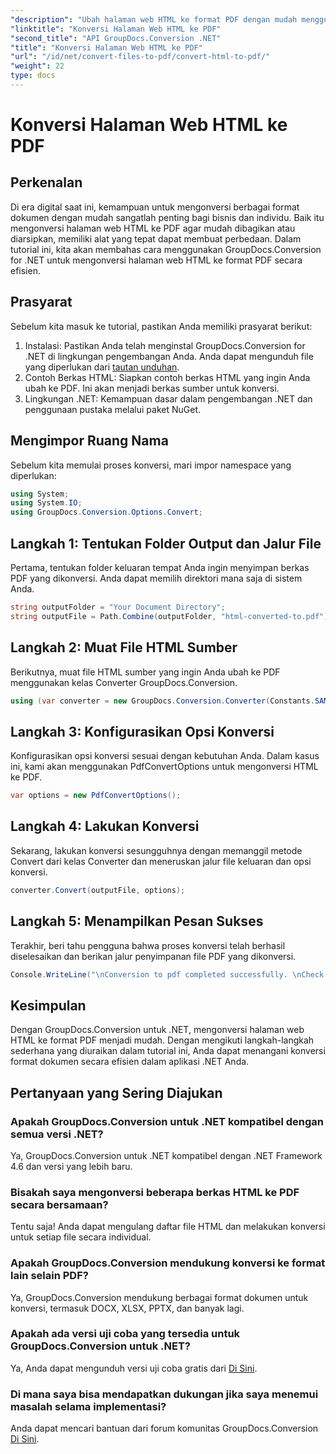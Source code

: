 ```yaml
---
"description": "Ubah halaman web HTML ke format PDF dengan mudah menggunakan GroupDocs.Conversion for .NET. Ikuti panduan langkah demi langkah kami untuk konversi format dokumen yang lancar."
"linktitle": "Konversi Halaman Web HTML ke PDF"
"second_title": "API GroupDocs.Conversion .NET"
"title": "Konversi Halaman Web HTML ke PDF"
"url": "/id/net/convert-files-to-pdf/convert-html-to-pdf/"
"weight": 22
type: docs
---
```

# Konversi Halaman Web HTML ke PDF

## Perkenalan
Di era digital saat ini, kemampuan untuk mengonversi berbagai format dokumen dengan mudah sangatlah penting bagi bisnis dan individu. Baik itu mengonversi halaman web HTML ke PDF agar mudah dibagikan atau diarsipkan, memiliki alat yang tepat dapat membuat perbedaan. Dalam tutorial ini, kita akan membahas cara menggunakan GroupDocs.Conversion for .NET untuk mengonversi halaman web HTML ke format PDF secara efisien.
## Prasyarat
Sebelum kita masuk ke tutorial, pastikan Anda memiliki prasyarat berikut:
1. Instalasi: Pastikan Anda telah menginstal GroupDocs.Conversion for .NET di lingkungan pengembangan Anda. Anda dapat mengunduh file yang diperlukan dari [tautan unduhan](https://releases.groupdocs.com/conversion/net/).
2. Contoh Berkas HTML: Siapkan contoh berkas HTML yang ingin Anda ubah ke PDF. Ini akan menjadi berkas sumber untuk konversi.
3. Lingkungan .NET: Kemampuan dasar dalam pengembangan .NET dan penggunaan pustaka melalui paket NuGet.

## Mengimpor Ruang Nama
Sebelum kita memulai proses konversi, mari impor namespace yang diperlukan:
```csharp
using System;
using System.IO;
using GroupDocs.Conversion.Options.Convert;
```

## Langkah 1: Tentukan Folder Output dan Jalur File
Pertama, tentukan folder keluaran tempat Anda ingin menyimpan berkas PDF yang dikonversi. Anda dapat memilih direktori mana saja di sistem Anda.
```csharp
string outputFolder = "Your Document Directory";
string outputFile = Path.Combine(outputFolder, "html-converted-to.pdf");
```
## Langkah 2: Muat File HTML Sumber
Berikutnya, muat file HTML sumber yang ingin Anda ubah ke PDF menggunakan kelas Converter GroupDocs.Conversion.
```csharp
using (var converter = new GroupDocs.Conversion.Converter(Constants.SAMPLE_HTML))
```
## Langkah 3: Konfigurasikan Opsi Konversi
Konfigurasikan opsi konversi sesuai dengan kebutuhan Anda. Dalam kasus ini, kami akan menggunakan PdfConvertOptions untuk mengonversi HTML ke PDF.
```csharp
var options = new PdfConvertOptions();
```
## Langkah 4: Lakukan Konversi
Sekarang, lakukan konversi sesungguhnya dengan memanggil metode Convert dari kelas Converter dan meneruskan jalur file keluaran dan opsi konversi.
```csharp
converter.Convert(outputFile, options);
```
## Langkah 5: Menampilkan Pesan Sukses
Terakhir, beri tahu pengguna bahwa proses konversi telah berhasil diselesaikan dan berikan jalur penyimpanan file PDF yang dikonversi.
```csharp
Console.WriteLine("\nConversion to pdf completed successfully. \nCheck output in {0}", outputFolder);
```

## Kesimpulan
Dengan GroupDocs.Conversion untuk .NET, mengonversi halaman web HTML ke format PDF menjadi mudah. Dengan mengikuti langkah-langkah sederhana yang diuraikan dalam tutorial ini, Anda dapat menangani konversi format dokumen secara efisien dalam aplikasi .NET Anda.
## Pertanyaan yang Sering Diajukan
### Apakah GroupDocs.Conversion untuk .NET kompatibel dengan semua versi .NET?
Ya, GroupDocs.Conversion untuk .NET kompatibel dengan .NET Framework 4.6 dan versi yang lebih baru.
### Bisakah saya mengonversi beberapa berkas HTML ke PDF secara bersamaan?
Tentu saja! Anda dapat mengulang daftar file HTML dan melakukan konversi untuk setiap file secara individual.
### Apakah GroupDocs.Conversion mendukung konversi ke format lain selain PDF?
Ya, GroupDocs.Conversion mendukung berbagai format dokumen untuk konversi, termasuk DOCX, XLSX, PPTX, dan banyak lagi.
### Apakah ada versi uji coba yang tersedia untuk GroupDocs.Conversion untuk .NET?
Ya, Anda dapat mengunduh versi uji coba gratis dari [Di Sini](https://releases.groupdocs.com/).
### Di mana saya bisa mendapatkan dukungan jika saya menemui masalah selama implementasi?
Anda dapat mencari bantuan dari forum komunitas GroupDocs.Conversion [Di Sini](https://forum.groupdocs.com/c/conversion/11).